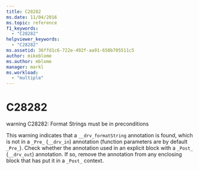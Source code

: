 ```yaml
---
title: C28282
ms.date: 11/04/2016
ms.topic: reference
f1_keywords:
  - "C28282"
helpviewer_keywords:
  - "C28282"
ms.assetid: 36ffd1c6-722e-492f-aa91-650b705511c5
author: mikeblome
ms.author: mblome
manager: markl
ms.workload:
  - "multiple"
---
```

# C28282
warning C28282: Format Strings must be in preconditions

 This warning indicates that a `__drv_formatString` annotation is found, which is not in a `_Pre_` (`__drv_in`) annotation (function parameters are by default `_Pre_`). Check whether the annotation used in an explicit block with a `_Post_` (`__drv_out`) annotation. If so, remove the annotation from any enclosing block that has put it in a `_Post_` context.

